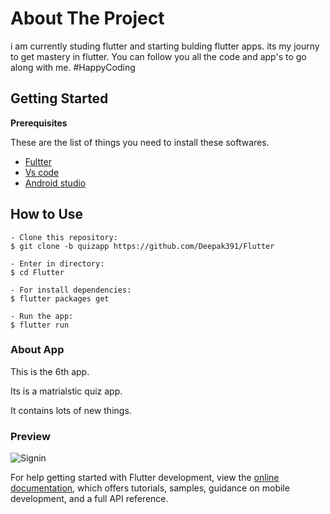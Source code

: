 # About The Project

i am currently studing flutter and starting bulding flutter apps. 
its my journy to get mastery in flutter. You can follow you all the code and app's 
to go along with me. 
#HappyCoding 

## Getting Started

 **Prerequisites**

 These are the list of things you need to install these softwares.
 
 * [Fultter](http://flutter.dev/)
 * [Vs code](https://code.visualstudio.com/)
 * [Android studio](https://developer.android.com/studio)
 
 ## How to Use 

```
- Clone this repository:
$ git clone -b quizapp https://github.com/Deepak391/Flutter

- Enter in directory:
$ cd Flutter

- For install dependencies:
$ flutter packages get

- Run the app: 
$ flutter run 
```
 
 ### About App
 
 This is the 6th app.
 
 Its is a matrialstic quiz app.
  
 It contains lots of new things.  
 
 ### Preview
 
 ![Signin](https://i.imgur.com/51FSWaQ.gif)
 

 


For help getting started with Flutter development, view the
[online documentation](https://docs.flutter.dev/), which offers tutorials,
samples, guidance on mobile development, and a full API reference.

